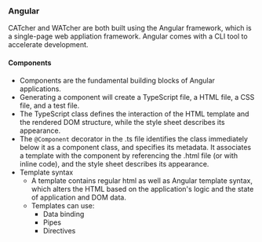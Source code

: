 <!-- ### Tool/Technology 1

List the aspects you learned, and the resources you used to learn them, and a brief summary of each resource.

### Tool/Technology 2

... -->

### Angular
CATcher and WATcher are both built using the Angular framework, which is a single-page web appliation framework. Angular comes with a CLI tool to accelerate development.

#### Components
- Components are the fundamental building blocks of Angular applications.
- Generating a component will create a TypeScript file, a HTML file, a CSS file, and a test file.
- The TypeScript class defines the interaction of the HTML template and the rendered DOM structure, while the style sheet describes its appearance.
- The `@Component` decorator in the .ts file identifies the class immediately below it as a component class, and specifies its metadata. It associates a template with the component by referencing the .html file (or with inline code), and the style sheet describes its appearance.
- Template syntax
  - A template contains regular html as well as Angular template syntax, which alters the HTML based on the application's logic and the state of application and DOM data. 
  - Templates can use:
    - Data binding
    - Pipes
    - Directives

<!-- ### GraphQL
- GraphQL is a query language, which is a specific syntax used to query a server to request or mutate data

Drawbacks to using a traditional REST API:
- Overfetching
  - Getting back more data than needed -->

